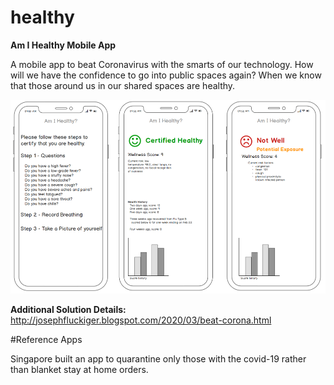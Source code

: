 # healthy
**Am I Healthy Mobile App**

A mobile app to beat Coronavirus with the smarts of our technology. How will we have the confidence to go into public spaces again? When we know that those around us in our shared spaces are healthy.

![](image/healthy_medium.png "Am I Healthy Mobile App - Have confidence to go into public after the pandemic")

**Additional Solution Details:**
http://josephfluckiger.blogspot.com/2020/03/beat-corona.html




#Reference Apps

Singapore built an app to quarantine only those with the covid-19 rather than blanket stay at home orders.  

